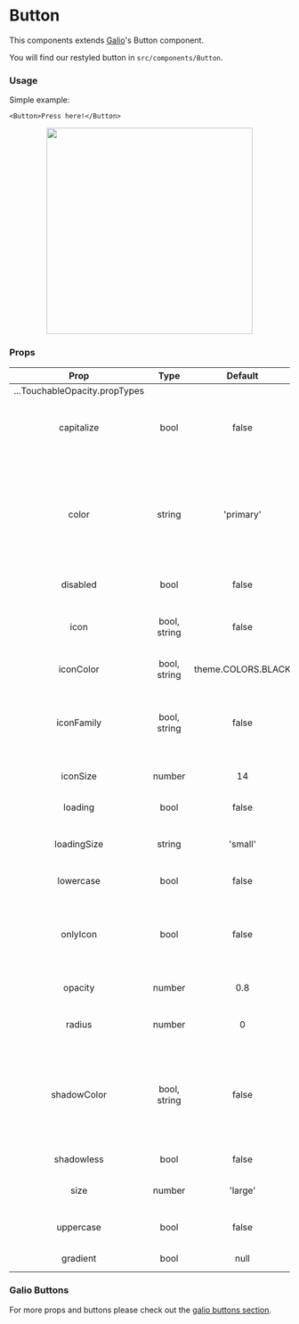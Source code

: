# Button

This components extends [Galio](https://galio.io?ref=nowuirn-docs)'s Button component.

You will find our restyled button in `src/components/Button`.

### Usage

Simple example:
```
<Button>Press here!</Button>
```
<p align="center">
  <img src="https://raw.githubusercontent.com/creativetimofficial/public-assets/master/now-ui-react-native/elements-screen.png" height="370px">
</p>

### Props

|              Prop             |     Type     |       Default      |                                              Description                                             |
|:-----------------------------:|:------------:|:------------------:|:----------------------------------------------------------------------------------------------------:|
| ...TouchableOpacity.propTypes |              |                    |                                                                                                      |
| capitalize                    |     bool     |        false       | Transforms the first character in a capital letter                                                   |
| color                         |    string    |      'primary'     |  your options are: 'primary', 'theme', 'error', 'warning', 'succes', 'transparent' or your own color |
| disabled                      |     bool     |        false       |                                          Disables the button                                         |
| icon                          | bool, string |        false       |                             pick whatever icon you want from Expo's icons                            |
| iconColor                     | bool, string | theme.COLORS.BLACK | sets the icon's color                                                                                |
| iconFamily                    | bool, string |        false       | pick whatever icon family suits the icon you chose from Expo's icons                                 |
| iconSize                      |    number    |         14         |                                         sets the icon's size                                         |
| loading                       |     bool     |        false       |                         Uses the <ActivityIndicator /> for the loading effect                        |
| loadingSize                   |    string    |       'small'      |                                  your options are: 'small', 'large'                                  |
| lowercase                     |     bool     |        false       | makes all letters lowercase                                                                          |
| onlyIcon                      |     bool     |        false       | adds specific styling for using only an icon in your button                                          |
| opacity                       |    number    |         0.8        | changes the button's opacity                                                                         |
| radius                        |    number    |          0         | changes the button's radius                                                                          |
| shadowColor                   | bool, string |        false       | the default shadowColor is based on the button's color but you can also write a specific shadowColor |
| shadowless                    |     bool     |        false       | removes shadow                                                                                       |
| size                          |    number    |       'large'      | your options are: 'large', 'small'                                                                   |
| uppercase                     |     bool     |        false       | makes all letters uppercase                                                                          |
| gradient |     bool       |      null              |         applies gradient                                                                                             |


### Galio Buttons

For more props and buttons please check out the [galio buttons section](https://galio.io/docs/#/components/button).

